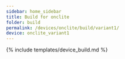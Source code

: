 ```yaml
---
sidebar: home_sidebar
title: Build for onclite
folder: build
permalink: /devices/onclite/build/variant1/
device: onclite_variant1
---
```

{% include templates/device_build.md %}

